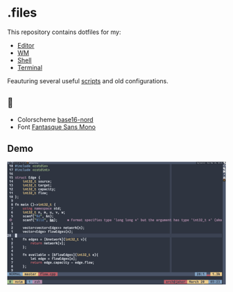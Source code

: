 # .files
This repository contains dotfiles for my:
- [Editor][1]
- [WM][2]
- [Shell][3]
- [Terminal][5]

Feauturing several useful [scripts][4] and old configurations.

## 👀
- Colorscheme [base16-nord](https://github.com/RRethy/nvim-base16)
- Font [Fantasque Sans Mono](https://github.com/belluzj/fantasque-sans)

## Demo
![Screenshot](assets/1647757430.png)

[1]: config/.config/nvim
[2]: config/.config/awesome
[3]: shell/.zshrc
[4]: bin/bin
[5]: config/.config/alacritty